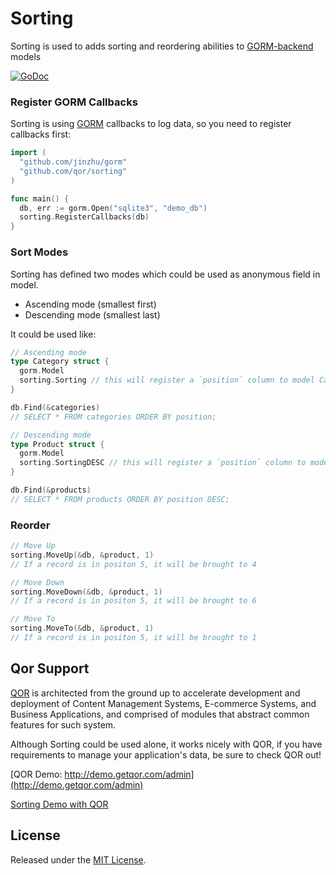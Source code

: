 # Sorting

Sorting is used to adds sorting and reordering abilities to [GORM-backend](https://github.com/jinzhu/gorm) models

[![GoDoc](https://godoc.org/github.com/qor/sorting?status.svg)](https://godoc.org/github.com/qor/sorting)

### Register GORM Callbacks

Sorting is using [GORM](https://github.com/jinzhu/gorm) callbacks to log data, so you need to register callbacks first:

```go
import (
  "github.com/jinzhu/gorm"
  "github.com/qor/sorting"
)

func main() {
  db, err := gorm.Open("sqlite3", "demo_db")
  sorting.RegisterCallbacks(db)
}
```

### Sort Modes

Sorting has defined two modes which could be used as anonymous field in model.

- Ascending mode (smallest first)
- Descending mode (smallest last)

It could be used like:

```go
// Ascending mode
type Category struct {
  gorm.Model
  sorting.Sorting // this will register a `position` column to model Category, add it with gorm AutoMigrate
}

db.Find(&categories)
// SELECT * FROM categories ORDER BY position;

// Descending mode
type Product struct {
  gorm.Model
  sorting.SortingDESC // this will register a `position` column to model Product, add it with gorm AutoMigrate
}

db.Find(&products)
// SELECT * FROM products ORDER BY position DESC;
```

### Reorder

```go
// Move Up
sorting.MoveUp(&db, &product, 1)
// If a record is in positon 5, it will be brought to 4

// Move Down
sorting.MoveDown(&db, &product, 1)
// If a record is in positon 5, it will be brought to 6

// Move To
sorting.MoveTo(&db, &product, 1)
// If a record is in positon 5, it will be brought to 1
```

## Qor Support

[QOR](http://getqor.com) is architected from the ground up to accelerate development and deployment of Content Management Systems, E-commerce Systems, and Business Applications, and comprised of modules that abstract common features for such system.

Although Sorting could be used alone, it works nicely with QOR, if you have requirements to manage your application's data, be sure to check QOR out!

[QOR Demo:  http://demo.getqor.com/admin](http://demo.getqor.com/admin)

[Sorting Demo with QOR](http://demo.getqor.com/admin/colors?sorting=true)

## License

Released under the [MIT License](http://opensource.org/licenses/MIT).
